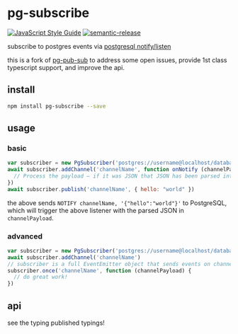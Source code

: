 # pg-subscribe

[![JavaScript Style Guide](https://img.shields.io/badge/code_style-standard-brightgreen.svg)](https://standardjs.com) [![semantic-release](https://img.shields.io/badge/%20%20%F0%9F%93%A6%F0%9F%9A%80-semantic--release-e10079.svg)](https://github.com/semantic-release/semantic-release)



subscribe to postgres events via [postgresql notify/listen](http://www.postgresql.org/docs/10/static/sql-notify.html)

this is a fork of [pg-pub-sub](https://github.com/voxpelli/node-pg-pubsub) to address some open issues, provide 1st class typescript support, and improve the api.

## install

```sh
npm install pg-subscribe --save
```

## usage


### basic

```js
var subscriber = new PgSubscriber('postgres://username@localhost/database')
await subscriber.addChannel('channelName', function onNotify (channelPayload) {
  // Process the payload – if it was JSON that JSON has been parsed into an object for you
})
await subscriber.publish('channelName', { hello: "world" })
```

the above sends `NOTIFY channelName, '{"hello":"world"}'` to PostgreSQL, which will trigger the above listener with the parsed JSON in `channelPayload`.

### advanced

```js
var subscriber = new PgSubscriber('postgres://username@localhost/database')
await subscriber.addChannel('channelName')
// subscriber is a full EventEmitter object that sends events on channel names
subscriber.once('channelName', function (channelPayload) {
  // do great work!
})
```

## api

see the typing published typings!
